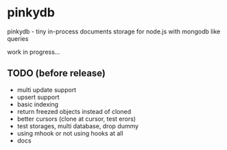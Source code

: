 # pinkydb

pinkydb - tiny in-process documents storage for node.js with mongodb like queries

work in progress...

## TODO (before release)

* multi update support
* upsert support
* basic indexing
* return freezed objects instead of cloned
* better cursors (clone at cursor, test erors)
* test storages, multi database, drop dummy
* using mhook or not using hooks at all
* docs
